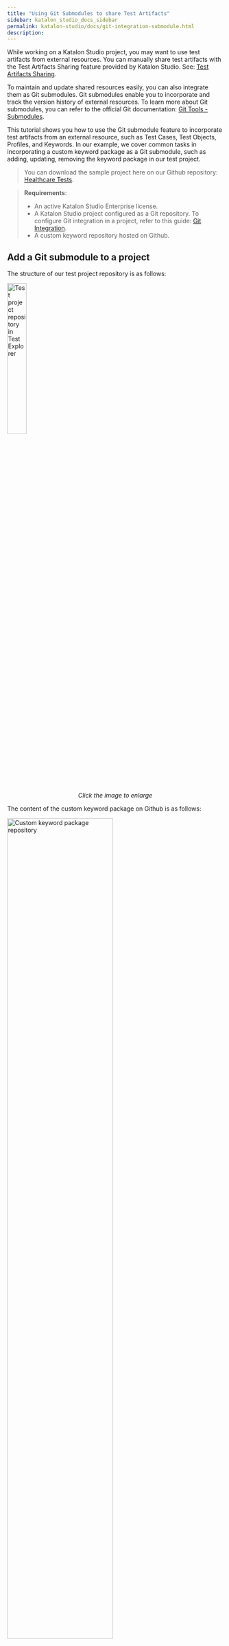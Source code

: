 ```yaml
---
title: "Using Git Submodules to share Test Artifacts"
sidebar: katalon_studio_docs_sidebar
permalink: katalon-studio/docs/git-integration-submodule.html
description:
---
```


While working on a Katalon Studio project, you may want to use test artifacts from external resources. You can manually share test artifacts with the Test Artifacts Sharing feature provided by Katalon Studio. See: [Test Artifacts Sharing](https://docs.katalon.com/katalon-studio/docs/import-export-test-artifact.html).

To maintain and update shared resources easily, you can also integrate them as Git submodules. Git submodules enable you to incorporate and track the version history of external resources. To learn more about Git submodules, you can refer to the official Git documentation: [Git Tools - Submodules](https://git-scm.com/book/en/v2/Git-Tools-Submodules).

This tutorial shows you how to use the Git submodule feature to incorporate test artifacts from an external resource, such as Test Cases, Test Objects, Profiles, and Keywords. In our example, we cover common tasks in incorporating a custom keyword package as a Git submodule, such as adding, updating, removing the keyword package in our test project.

> You can download the sample project here on our Github repository: [Healthcare Tests](https://github.com/katalon-studio-samples/healthcare-tests).

> **Requirements**:
>
> * An active Katalon Studio Enterprise license.
> * A Katalon Studio project configured as a Git repository. To configure Git integration in a project, refer to this guide: [Git Integration](https://docs.katalon.com/katalon-studio/docs/git-integration.html#configure-git-integration).
> * A custom keyword repository hosted on Github.

## Add a Git submodule to a project

The structure of our test project repository is as follows:

<a class="pop">
<img src="https://github.com/katalon-studio/docs-images/raw/master/katalon-studio/docs/git-integration-submodules/KS-Test-Explorer.png" alt="Test project repository in Test Explorer" width=30%>
</a>
<p style="text-align: center;"><em>Click the image to enlarge</em></p>

The content of the custom keyword package on Github is as follows:

<img src="https://github.com/katalon-studio/docs-images/raw/master/katalon-studio/docs/git-integration-submodules/KS-remote-repo-overview.png" alt="Custom keyword package repository" width=70%>

Katalon Studio stores test keywords in the **Keywords** folder. Therefore, we want to add the custom keyword package to the `Keywords` folder as a Git submodule.

Follow these steps:

1. Open **Terminal**, then go to the `Keywords` folder in the test project directory. For example, we go to the `healthcare-tests/Keywords` folder:

    ```bash
    $ cd healthcare-tests/Keywords
    ```

2. To add the keyword package from Github to our test project repository, we use the ```git submodule add <URL>``` command. The URL in the command is the URL for the keyword package hosted on Github.

    ```bash
    # Add the keyword repository from remote as a submodule
    $ git submodule add https://github.com/<username>/mykeywords.git
    ```

    If you check the status of the project repository with the ```git status``` command, you can see two changes: the `.gitmodules` file and the added submodule folder. The `.gitmodules` file contains information about added submodules, including directory paths and URLs for cloning and fetching.

    In our case, the status output shows the `.gitmodules` file and the `mykeywords` folder.

    ```bash
    # Get the status after adding the submodule
    $ git status
    # Sample output
    On branch master
    Your branch is up to date with 'origin/master'.
    Changes to be committed:
     (use "git restore --staged <file>..." to unstage)
         new file:   ../.gitmodules
         new file:   mykeywords
    ```

4. Add and commit the changes.

    Once the submodule is added to the main repository, you can track the changes of the submodule like in a normal repository. Here we track the submodule by adding and committing the changes to our test project repository.

    ```bash
    $ git add .
    $ git commit -m "Add the mykeywords package as submodule"
    ```

5. Verify that the custom keyword package is added to the test project. Open the project in Katalon Studio, from the main toolbar, select **Project > Refresh**.

    Katalon Studio should display the added package with keyword files in the **Keywords** section.

    <img src="https://github.com/katalon-studio/docs-images/raw/master/katalon-studio/docs/git-integration-submodules/KS-Keywords-added-package.png" alt="Added keyword package in Test Explorer" width=70%>

## Update a Submodule

The keyword package hosted on Github may change following an update from other collaborators. 

In our example, a new custom keyword file is added to the remote repository:

<img src="https://github.com/katalon-studio/docs-images/raw/master/katalon-studio/docs/git-integration-submodules/KS-remote-repo-newly-added-file.png" alt="New keyword file added on Github repository" width=70%>

To update the local keyword package with the latest files from the remote repository, we use the `git submodule update --remote` command.

Follow these steps:

1. Open **Terminal**, then go to the `Keywords` folder in the test project directory.

    ```bash
    $ cd healthcare-tests/Keywords
    ```

2. Update the submodule with the `git submodule update --remote` command.

    The `git submodule update --remote` command updates the keyword package by pulling all the files from the remote repository into the package folder.

    ```bash
    $ git submodule update --remote
    ```

    If you check the `mykeywords` package folder, you can see that the new keyword file is added.

    ```bash
    $ ls mykeywords/
    HighlightElement.groovy
    VerifyDrodownValues_AlphabeticalOrder.groovy
    VerifyExpectedAndActualOptionsInDropdown.groovy
    refreshBrowser.groovy # Added keyword file
    ```

4. Add and commit the changes.

    ```bash
    $ git add .
    $ git commit -m "Add the new keyword after submodule update"
    ```

5. Verify that the new keyword file is added. Open the project in Katalon Studio, from the main toolbar, select **Project > Refresh**.

    Katalon Studio should display the updated keyword file.

    <img src="https://github.com/katalon-studio/docs-images/raw/master/katalon-studio/docs/git-integration-submodules/KS-Keywords-updated-keyword.png" alt="New keyword file added in Test Explorer" width=70%>

## Delete a submodule

Git provides no simple interface to delete a submodule. To fully remove a submodule, we must remove the submodule folder and all references.

In our case, we want to fully remove the custom keyword package from the test project repository.

Follow these steps:

1. Open **Terminal**, then go to the `Keywords` folder containing the submodule in the test project directory.

    ```bash
    $ cd healthcare-tests/Keywords
    ```

2. Remove the references to the submodule and the submodule folder.

    Here we remove all the references to the keyword package `mykeywords` and the `mykeywords` folder.

    ```bash
    # Remove the reference in the .git/config file
    $ git submodule deinit -f mykeywords 
    # Remove the reference in the .git/modules folder
    $ rm -rf ../.git/modules/Keywords/mykeywords/
    # Remove the tracked folder from Git index and the folder itself
    $ git rm -f mykeywords
    ```

3. Commit the changes.

    ```bash
    $ git commit -m "Remove the keyword submodule"
    ```

4. Verify that the custom keyword package is removed. Open the project in Katalon Studio, from the main toolbar, select **Project > Refresh**.

    You should see that the custom keyword package is now removed from the **Keywords** section.

    <img src="https://github.com/katalon-studio/docs-images/raw/master/katalon-studio/docs/git-integration-submodules/KS-Keywords-removed-package.png" alt="Keyword package removed" width=70%>